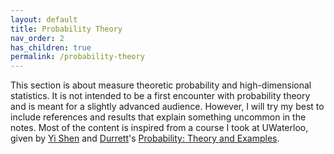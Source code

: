 ```yaml
---
layout: default
title: Probability Theory
nav_order: 2
has_children: true
permalink: /probability-theory
---
```


This section is about measure theoretic probability and high-dimensional statistics. It is not intended to be a first encounter with probability theory and is meant for a slightly advanced audience. However, I will try my best to include references and results that explain something uncommon in the notes. Most of the content is inspired from a course I took at UWaterloo, given by [Yi Shen](https://sites.google.com/site/yishenenglish/) and [Durrett](https://services.math.duke.edu/~rtd/)'s [Probability: Theory and Examples](https://services.math.duke.edu/~rtd/PTE/PTE5_011119.pdf).
